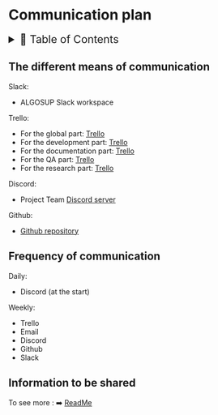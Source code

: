 # Communication plan

<details>
<summary style="font-size:150%">
  📖 Table of Contents
</summary>

- [Communication plan](#communication-plan)
  - [The different means of communication](#the-different-means-of-communication)
  - [Frequency of communication](#frequency-of-communication)
  - [Information to be shared](#information-to-be-shared)

</details>

## The different means of communication

Slack:

- ALGOSUP Slack workspace

Trello:

- For the global part: [Trello](https://trello.com/b/q6FO5Kex/global)
- For the development part: [Trello](https://trello.com/b/XsiKaZ26/dev-part)
- For the documentation part: [Trello](https://trello.com/b/nBXcE7Gw/documents)
- For the QA part: [Trello](https://trello.com/b/9EGVAgsh/qa-part)
- For the research part: [Trello](https://trello.com/b/evdOMg0n/research)

Discord:

- Project Team [Discord server](https://discord.gg/maxKR4WR)

Github:

- [Github repository](https://github.com/algosup/2022-2023-project-4-game-design-Team-1)

## Frequency of communication

Daily:

- Discord (at the start)

Weekly:

- Trello
- Email
- Discord
- Github
- Slack

## Information to be shared

To see more : ➡️ [ReadMe](../README.md)

<!-- Progression of the project
- Task assignment
- Task completion
- Functionnal specification
- Technical specification -->